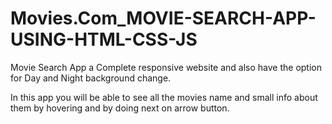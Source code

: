# Movies.Com_MOVIE-SEARCH-APP-USING-HTML-CSS-JS
Movie Search App a Complete responsive website and also have the option for Day and Night background change.

In this app you will be able to see all the movies name and small info about them by hovering and by doing next on arrow button.

